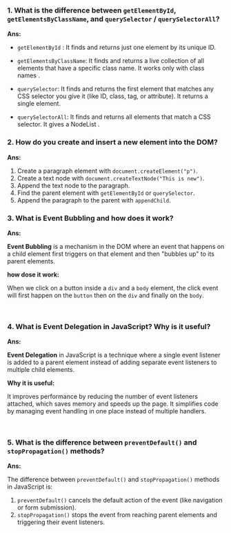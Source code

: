 




### 1. What is the difference between `getElementById`, `getElementsByClassName`, and `querySelector` / `querySelectorAll`?

**Ans:**

- `getElementById` : It finds and returns just one element by its unique ID. 

- `getElementsByClassName`: It finds and returns a live collection of all elements that have a specific class name. It works only with class names .

- `querySelector`: It finds and returns the first element that matches any CSS selector you give it (like ID, class, tag, or attribute). It returns a single element.

- `querySelectorAll`: It finds and returns all elements that match a CSS selector. It  gives a NodeList .


### 2. How do you create and insert a new element into the DOM?

**Ans:**

1. Create a paragraph element with `document.createElement("p")`.
2. Create a text node with `document.createTextNode("This is new")`.
3. Append the text node to the paragraph.
4. Find the parent element with `getElementById` or `querySelector`.
5. Append the paragraph to the parent with `appendChild`.


### 3. What is Event Bubbling and how does it work?

**Ans:**

**Event Bubbling** is a mechanism in the DOM where an event that happens on a child element first triggers on that element and then "bubbles up" to its parent elements.


**how dose it work:**

When we click on a button inside a `div` and a `body` element, the click event will first happen on the `button` then on the `div` and finally on the `body`.

<br/>

### 4. What is Event Delegation in JavaScript? Why is it useful?

**Ans:**

**Event Delegation** in JavaScript is a technique where a single event listener is added to a parent element instead of adding separate event listeners to multiple child elements.


**Why it is useful:**

It improves performance by reducing the number of event listeners attached, which saves memory and speeds up the page.
It simplifies code by managing event handling in one place instead of multiple handlers.

<br/>

### 5. What is the difference between `preventDefault()` and `stopPropagation()` methods?

**Ans:**

The difference between `preventDefault()` and `stopPropagation()` methods in JavaScript is:

1. `preventDefault()` cancels the default action of the event (like navigation or form submission).
2. `stopPropagation()` stops the event from reaching parent elements and triggering their event listeners.

